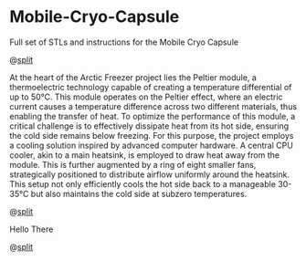 # Mobile-Cryo-Capsule
Full set of STLs and instructions for the Mobile Cryo Capsule

@[split](2,begin)

At the heart of the Arctic Freezer project lies the Peltier module, a thermoelectric technology capable of creating a temperature differential of up to 50°C. This module operates on the Peltier effect, where an electric current causes a temperature difference across two different materials, thus enabling the transfer of heat. To optimize the performance of this module, a critical challenge is to effectively dissipate heat from its hot side, ensuring the cold side remains below freezing. For this purpose, the project employs a cooling solution inspired by advanced computer hardware. A central CPU cooler, akin to a main heatsink, is employed to draw heat away from the module. This is further augmented by a ring of eight smaller fans, strategically positioned to distribute airflow uniformly around the heatsink. This setup not only efficiently cools the hot side back to a manageable 30-35°C but also maintains the cold side at subzero temperatures.

@[split](2,break)

Hello There

@[split](2,end)
